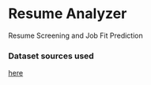 # Resume Analyzer
Resume Screening and Job Fit Prediction

### Dataset sources used
[here](https://www.kaggle.com/datasets/shreya2k3/resume-job-description-matching)
